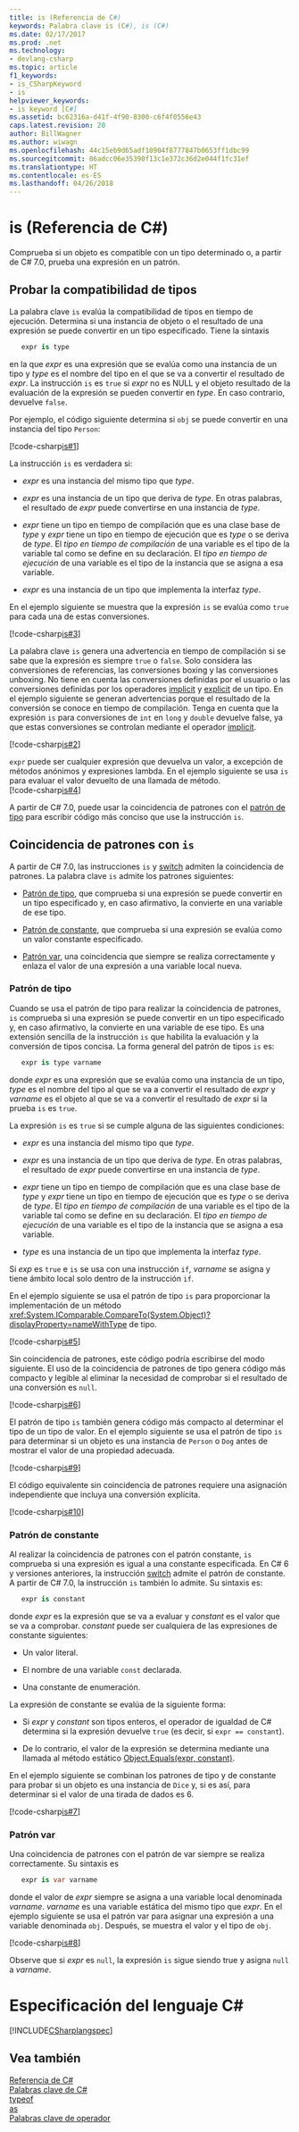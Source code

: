 ```yaml
---
title: is (Referencia de C#)
keywords: Palabra clave is (C#), is (C#)
ms.date: 02/17/2017
ms.prod: .net
ms.technology:
- devlang-csharp
ms.topic: article
f1_keywords:
- is_CSharpKeyword
- is
helpviewer_keywords:
- is keyword [C#]
ms.assetid: bc62316a-d41f-4f90-8300-c6f4f0556e43
caps.latest.revision: 20
author: BillWagner
ms.author: wiwagn
ms.openlocfilehash: 44c15eb9d65adf10904f8777847b0653ff1dbc99
ms.sourcegitcommit: 86adcc06e35390f13c1e372c36d2e044f1fc31ef
ms.translationtype: HT
ms.contentlocale: es-ES
ms.lasthandoff: 04/26/2018
---
```

# <a name="is-c-reference"></a>is (Referencia de C#) #

Comprueba si un objeto es compatible con un tipo determinado o, a partir de C# 7.0, prueba una expresión en un patrón.

## <a name="testing-for-type-compatibility"></a>Probar la compatibilidad de tipos ##

La palabra clave `is` evalúa la compatibilidad de tipos en tiempo de ejecución. Determina si una instancia de objeto o el resultado de una expresión se puede convertir en un tipo especificado. Tiene la sintaxis

```csharp
   expr is type
```

en la que *expr* es una expresión que se evalúa como una instancia de un tipo y *type* es el nombre del tipo en el que se va a convertir el resultado de *expr*. La instrucción `is` es `true` si *expr* no es NULL y el objeto resultado de la evaluación de la expresión se pueden convertir en *type*. En caso contrario, devuelve `false`.

Por ejemplo, el código siguiente determina si `obj` se puede convertir en una instancia del tipo `Person`:

[!code-csharp[is#1](../../../../samples/snippets/csharp/language-reference/keywords/is/is1.cs#1)]

La instrucción `is` es verdadera si:

- *expr* es una instancia del mismo tipo que *type*.

- *expr* es una instancia de un tipo que deriva de *type*. En otras palabras, el resultado de *expr* puede convertirse en una instancia de *type*.

- *expr* tiene un tipo en tiempo de compilación que es una clase base de *type* y *expr* tiene un tipo en tiempo de ejecución que es *type* o se deriva de *type*. El *tipo en tiempo de compilación* de una variable es el tipo de la variable tal como se define en su declaración. El *tipo en tiempo de ejecución* de una variable es el tipo de la instancia que se asigna a esa variable.

- *expr* es una instancia de un tipo que implementa la interfaz *type*.

En el ejemplo siguiente se muestra que la expresión `is` se evalúa como `true` para cada una de estas conversiones.

[!code-csharp[is#3](../../../../samples/snippets/csharp/language-reference/keywords/is/is3.cs#3)]

La palabra clave `is` genera una advertencia en tiempo de compilación si se sabe que la expresión es siempre `true` o `false`. Solo considera las conversiones de referencias, las conversiones boxing y las conversiones unboxing. No tiene en cuenta las conversiones definidas por el usuario o las conversiones definidas por los operadores [implicit](implicit.md) y [explicit](explicit.md) de un tipo. En el ejemplo siguiente se generan advertencias porque el resultado de la conversión se conoce en tiempo de compilación. Tenga en cuenta que la expresión `is` para conversiones de `int` en `long` y `double` devuelve false, ya que estas conversiones se controlan mediante el operador [implicit](implicit.md).

[!code-csharp[is#2](../../../../samples/snippets/csharp/language-reference/keywords/is/is2.cs#2)]

`expr` puede ser cualquier expresión que devuelva un valor, a excepción de métodos anónimos y expresiones lambda. En el ejemplo siguiente se usa `is` para evaluar el valor devuelto de una llamada de método.   
[!code-csharp[is#4](../../../../samples/snippets/csharp/language-reference/keywords/is/is4.cs#4)]

A partir de C# 7.0, puede usar la coincidencia de patrones con el [patrón de tipo](#type) para escribir código más conciso que use la instrucción `is`.

## <a name="pattern-matching-with-is"></a>Coincidencia de patrones con `is` ##

A partir de C# 7.0, las instrucciones `is` y [switch](../../../csharp/language-reference/keywords/switch.md) admiten la coincidencia de patrones. La palabra clave `is` admite los patrones siguientes:

- [Patrón de tipo](#type), que comprueba si una expresión se puede convertir en un tipo especificado y, en caso afirmativo, la convierte en una variable de ese tipo.

- [Patrón de constante](#constant), que comprueba si una expresión se evalúa como un valor constante especificado.

- [Patrón var](#var), una coincidencia que siempre se realiza correctamente y enlaza el valor de una expresión a una variable local nueva. 

### <a name="type" /> Patrón de tipo </a>

Cuando se usa el patrón de tipo para realizar la coincidencia de patrones, `is` comprueba si una expresión se puede convertir en un tipo especificado y, en caso afirmativo, la convierte en una variable de ese tipo. Es una extensión sencilla de la instrucción `is` que habilita la evaluación y la conversión de tipos concisa. La forma general del patrón de tipos `is` es:

```csharp
   expr is type varname 
```

donde *expr* es una expresión que se evalúa como una instancia de un tipo, *type* es el nombre del tipo al que se va a convertir el resultado de *expr* y *varname* es el objeto al que se va a convertir el resultado de *expr* si la prueba `is` es `true`. 

La expresión `is` es `true` si se cumple alguna de las siguientes condiciones:

- *expr* es una instancia del mismo tipo que *type*.

- *expr* es una instancia de un tipo que deriva de *type*. En otras palabras, el resultado de *expr* puede convertirse en una instancia de *type*.

- *expr* tiene un tipo en tiempo de compilación que es una clase base de *type* y *expr* tiene un tipo en tiempo de ejecución que es *type* o se deriva de *type*. El *tipo en tiempo de compilación* de una variable es el tipo de la variable tal como se define en su declaración. El *tipo en tiempo de ejecución* de una variable es el tipo de la instancia que se asigna a esa variable.

- *type* es una instancia de un tipo que implementa la interfaz *type*.

Si *exp* es `true` e `is` se usa con una instrucción `if`, *varname* se asigna y tiene ámbito local solo dentro de la instrucción `if`.

En el ejemplo siguiente se usa el patrón de tipo `is` para proporcionar la implementación de un método <xref:System.IComparable.CompareTo(System.Object)?displayProperty=nameWithType> de tipo.

[!code-csharp[is#5](../../../../samples/snippets/csharp/language-reference/keywords/is/is-type-pattern5.cs#5)]

Sin coincidencia de patrones, este código podría escribirse del modo siguiente. El uso de la coincidencia de patrones de tipo genera código más compacto y legible al eliminar la necesidad de comprobar si el resultado de una conversión es `null`.  

[!code-csharp[is#6](../../../../samples/snippets/csharp/language-reference/keywords/is/is-type-pattern6.cs#6)]

El patrón de tipo `is` también genera código más compacto al determinar el tipo de un tipo de valor. En el ejemplo siguiente se usa el patrón de tipo `is` para determinar si un objeto es una instancia de `Person` o `Dog` antes de mostrar el valor de una propiedad adecuada. 

[!code-csharp[is#9](../../../../samples/snippets/csharp/language-reference/keywords/is/is-type-pattern9.cs#9)]

El código equivalente sin coincidencia de patrones requiere una asignación independiente que incluya una conversión explícita.

[!code-csharp[is#10](../../../../samples/snippets/csharp/language-reference/keywords/is/is-type-pattern10.cs#10)]

### <a name="a-nameconstant--constant-pattern"></a><a name="constant" /> Patrón de constante ###

Al realizar la coincidencia de patrones con el patrón constante, `is` comprueba si una expresión es igual a una constante especificada. En C# 6 y versiones anteriores, la instrucción [switch](switch.md) admite el patrón de constante. A partir de C# 7.0, la instrucción `is` también lo admite. Su sintaxis es:

```csharp
   expr is constant
```

donde *expr* es la expresión que se va a evaluar y *constant* es el valor que se va a comprobar. *constant* puede ser cualquiera de las expresiones de constante siguientes: 

- Un valor literal.

- El nombre de una variable `const` declarada.

- Una constante de enumeración.

La expresión de constante se evalúa de la siguiente forma:

- Si *expr* y *constant* son tipos enteros, el operador de igualdad de C# determina si la expresión devuelve `true` (es decir, si `expr == constant`).

- De lo contrario, el valor de la expresión se determina mediante una llamada al método estático [Object.Equals(expr, constant)](xref:System.Object.Equals(System.Object,System.Object)).  

En el ejemplo siguiente se combinan los patrones de tipo y de constante para probar si un objeto es una instancia de `Dice` y, si es así, para determinar si el valor de una tirada de dados es 6.

[!code-csharp[is#7](../../../../samples/snippets/csharp/language-reference/keywords/is/is-const-pattern7.cs#7)]
 
### <a name="var" /> Patrón var </a>

Una coincidencia de patrones con el patrón de var siempre se realiza correctamente. Su sintaxis es

```csharp 
   expr is var varname
```

donde el valor de *expr* siempre se asigna a una variable local denominada *varname*. *varname* es una variable estática del mismo tipo que *expr*. En el ejemplo siguiente se usa el patrón var para asignar una expresión a una variable denominada `obj`. Después, se muestra el valor y el tipo de `obj`.

[!code-csharp[is#8](../../../../samples/snippets/csharp/language-reference/keywords/is/is-var-pattern8.cs#8)]

Observe que si *expr* es `null`, la expresión `is` sigue siendo true y asigna `null` a *varname*. 

# <a name="c-language-specification"></a>Especificación del lenguaje C#
  
[!INCLUDE[CSharplangspec](~/includes/csharplangspec-md.md)]  
  
## <a name="see-also"></a>Vea también  
 [Referencia de C#](../../../csharp/language-reference/index.md)  
 [Palabras clave de C#](../../../csharp/language-reference/keywords/index.md)  
 [typeof](../../../csharp/language-reference/keywords/typeof.md)  
 [as](../../../csharp/language-reference/keywords/as.md)  
 [Palabras clave de operador](../../../csharp/language-reference/keywords/operator-keywords.md)

